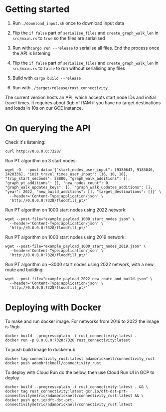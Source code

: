 # Getting started

1. Run `./download_input.sh` once to download input data

2. Flip the `if false` part of `serialise_files` and `create_graph_walk_len` in `src/main.rs` to `true` so the files are serialised

3. Run with`cargo run --release` to serialise all files. End the process once the API is listening

4. Flip the `if false` part of `serialise_files` and `create_graph_walk_len` in `src/main.rs` to `false` to run without serialising any files

5. Build with `cargo build --release`

6. Run with `./target/release/rust_connectivity`

The current version hosts an API, which accepts start node IDs and initial travel times. It requires about 3gb of RAM if you have no target destinations and loads in 10s on our GCE instance.


# On querying the API

Check it's listening:
```
curl http://0.0.0.0:7328/
```

Run PT algorithm on 3 start nodes: 
```
wget -O- --post-data='{"start_nodes_user_input": [9380647, 9183046, 2420336], "init_travel_times_user_input": [16, 10, 10], "trip_start_seconds": 28800, "graph_walk_additions": [], "graph_pt_additions": [], "new_nodes_count": 0, "graph_walk_updates_keys": [], "graph_walk_updates_additions": [], "year": 2022, "new_build_additions": [], "target_destinations": []}' \
  --header='Content-Type:application/json' \
  'http://0.0.0.0:7328/floodfill_pt/'
```

Run PT algorithm on 1000 start nodes using 2022 network: 
```
wget --post-file="example_payload_1000_start_nodes.json" \
  --header='Content-Type:application/json' \
  'http://0.0.0.0:7328/floodfill_pt/'
```


Run PT algorithm on 1000 start nodes using 2019 network: 
```
wget --post-file="example_payload_1000_start_nodes_2019.json" \
  --header='Content-Type:application/json' \
  'http://0.0.0.0:7328/floodfill_pt/'
```


Run PT algorithm on ~3000 start nodes using 2022 network, with a new route and building:
```
wget --post-file="example_payload_2022_new_route_and_build.json" \
  --header='Content-Type:application/json' \
  'http://0.0.0.0:7328/floodfill_pt/'
```


# Deploying with Docker

To make and run docker image. For networks from 2016 to 2022 the image is 15gb.
```
docker build --progress=plain -t rust_connectivity:latest .
docker run -p 0.0.0.0:7328:7328 rust_connectivity:latest
```

To push build image to dockerhub
```
docker tag connectivity_rust:latest adambricknell/connectivity_rust
docker push adambricknell/connectivity_rust
```

To deploy with Cloud Run do the below, then use Cloud Run UI in GCP to deploy
```
docker build --progress=plain -t rust_connectivity:latest . && \
docker tag rust_connectivity:latest gcr.io/dft-dst-prt-connectivitymetric/adambricknell/connectivity_rust:latest && \
docker push gcr.io/dft-dst-prt-connectivitymetric/adambricknell/connectivity_rust:latest
```



